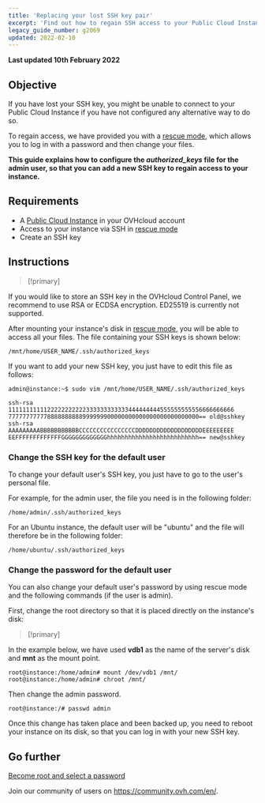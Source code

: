 ```yaml
---
title: 'Replacing your lost SSH key pair'
excerpt: 'Find out how to regain SSH access to your Public Cloud Instance'
legacy_guide_number: g2069
updated: 2022-02-10
---
```


**Last updated 10th February 2022**

## Objective

If you have lost your SSH key, you might be unable to connect to your Public Cloud Instance if you have not configured any alternative way to do so.

To regain access, we have provided you with a [rescue mode](/pages/public_cloud/compute/put_an_instance_in_rescue_mode), which allows you to log in with a password and then change your files.

**This guide explains how to configure the *authorized_keys* file for the admin user, so that you can add a new SSH key to regain access to your instance.**

## Requirements

- A [Public Cloud Instance](https://www.ovhcloud.com/en-gb/public-cloud/) in your OVHcloud account
- Access to your instance via SSH in [rescue mode](/pages/public_cloud/compute/put_an_instance_in_rescue_mode)
- Create an SSH key

## Instructions

> [!primary]
>
If you would like to store an SSH key in the OVHcloud Control Panel, we recommend to use RSA or ECDSA encryption. ED25519 is currently not supported.
>

After mounting your instance's disk in [rescue mode](/pages/public_cloud/compute/put_an_instance_in_rescue_mode), you will be able to access all your files. The file containing your SSH keys is shown below:

```
/mnt/home/USER_NAME/.ssh/authorized_keys
```

If you want to add your new SSH key, you just have to edit this file as follows:

```
admin@instance:~$ sudo vim /mnt/home/USER_NAME/.ssh/authorized_keys

ssh-rsa 1111111111122222222222333333333333444444444555555555556666666666
777777777778888888888999999900000000000000000000000000== old@sshkey
ssh-rsa AAAAAAAAABBBBBBBBBBBCCCCCCCCCCCCCCCCDDDDDDDDDDDDDDDDDDDEEEEEEEEE
EEFFFFFFFFFFFFFGGGGGGGGGGGGGhhhhhhhhhhhhhhhhhhhhhhhhhh== new@sshkey
```

### Change the SSH key for the default user

To change your default user's SSH key, you just have to go to the user's personal file.

For example, for the admin user, the file you need is in the following folder:

```
/home/admin/.ssh/authorized_keys
```

For an Ubuntu instance, the default user will be "ubuntu" and the file will therefore be in the following folder:

```
/home/ubuntu/.ssh/authorized_keys
```

### Change the password for the default user

You can also change your default user's password by using rescue mode and the following commands (if the user is admin).

First, change the root directory so that it is placed directly on the instance's disk:

> [!primary]
>
In the example below, we have used **vdb1** as the name of the server's disk and **mnt** as the mount point.
>


```
root@instance:/home/admin# mount /dev/vdb1 /mnt/
root@instance:/home/admin# chroot /mnt/
```

Then change the admin password.

```
root@instance:/# passwd admin
```

Once this change has taken place and been backed up, you need to reboot your instance on its disk, so that you can log in with your new SSH key.

## Go further

[Become root and select a password](/pages/public_cloud/compute/become_root_and_change_password)

Join our community of users on <https://community.ovh.com/en/>.
